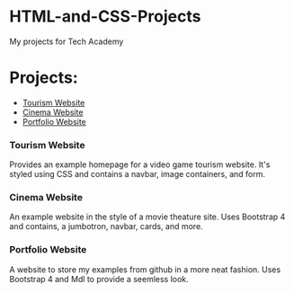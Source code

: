 # HTML-and-CSS-Projects
My projects for Tech Academy

# **Projects:**
- [Tourism Website](https://github.com/Fyrexian/HTML-and-CSS-Projects/releases/tag/P1_HTML-v1.4.2)
- [Cinema Website](https://github.com/Fyrexian/HTML-and-CSS-Projects/releases/tag/P2_HTML_v1.0)
- [Portfolio Website](https://github.com/Fyrexian/HTML-and-CSS-Projects/releases/tag/Portfolio_HTML_V1)

### **Tourism Website**
Provides an example homepage for a video game tourism website. It's styled using CSS and contains a navbar, image containers, and form.

### **Cinema Website**
An example website in the style of a movie theature site. Uses Bootstrap 4 and contains, a jumbotron, navbar, cards, and more.

### **Portfolio Website**
A website to store my examples from github in a more neat fashion. Uses Bootstrap 4 and Mdl to provide a seemless look.
